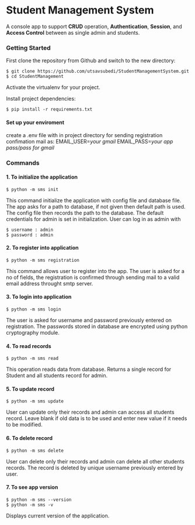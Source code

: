 # Student Management System

A console app to support **CRUD** operation, **Authentication**, **Session**, and **Access Control** between as single admin and students.

### Getting Started

First clone the repository from Github and switch to the new directory:
```
$ git clone https://github.com/utsavsubedi/StudentManagementSystem.git
$ cd StudentManagement
 ```  
Activate the virtualenv for your project.
    
Install project dependencies:
```
$ pip install -r requirements.txt
```

#### Set up your enviroment
create a .env file with in project directory for sending registration confimation mail as:
EMAIL_USER=*your gmail*
EMAIL_PASS=*your app pass/pass for gmail*

### Commands 

#### 1. To initialize the application 
```
$ python -m sms init
```
This command initialize the application with config file and database file. The app asks for a path to database, if not given then default path is used. The config file then records the path to the database. The default credentials for admin is set in initialization. User can log in as admin with 
```
$ username : admin
$ password : admin
```

#### 2. To register into application
```
$ python -m sms registration
```
This command allows user to register into the app. The user is asked for a no of fields, the registration is confirmed through sending mail to a valid email address throught smtp server.

#### 3. To login into application 
```
$ python -m sms login
```
The user is asked for username and password previously entered on registration. The passwords stored in database are encrypted using python cryptography module.

#### 4. To read records
```
$ python -m sms read
```
This operation reads data from database. Returns a single record for Student and all students record for admin.

#### 5. To update record
```
$ python -m sms update
```
User can update only their records and admin can access all students record. Leave blank if old data is to be used and enter new value if it needs to be modified.

#### 6. To delete record
```
$ python -m sms delete
```
User can delete only their records and admin can delete all other students records.
The record is deleted by unique username previously entered by user.

#### 7. To see app version
```
$ python -m sms --version 
$ python -m sms -v
```
Displays current version of the application.

